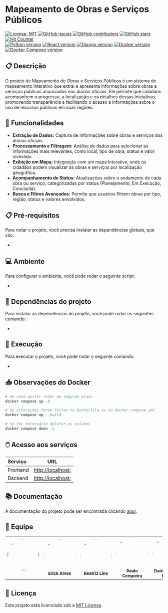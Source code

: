 # Mapeamento de Obras e Serviços Públicos

[![License: MIT](https://img.shields.io/badge/License-MIT-yellow.svg)](./LICENSE)
[![GitHub issues](https://img.shields.io/github/issues/unb-mds/MOSP-G8)](https://img.shields.io/github/issues/unb-mds/MOSP-G8)
[![GitHub contributors](https://img.shields.io/github/contributors/unb-mds/MOSP-G8)](https://img.shields.io/github/contributors/unb-mds/MOSP-G8)
[![GitHub stars](https://img.shields.io/github/stars/unb-mds/MOSP-G8)](https://img.shields.io/github/stars/unb-mds/MOSP-G8)
[![Hit Counter](https://views.whatilearened.today/views/github/unb-mds/MOSP-G8.svg)](https://views.whatilearened.today/views/github/unb-mds/MOSP-G8.svg)
</br>
[![Python version](https://img.shields.io/badge/python-3.11.6-blue)](https://www.python.org/downloads/release/python-3116/)
[![React version](https://img.shields.io/badge/react-18.2.0-blue)](https://reactjs.org/)
[![Django version](https://img.shields.io/badge/django-4.2.5-blue)](https://www.djangoproject.com/download/)
[![Docker version](https://img.shields.io/badge/docker-24.0.7-blue)](https://docs.docker.com/engine/install/)
[![Docker Compose version](https://img.shields.io/badge/docker_compose-2.21.0-blue)](https://docs.docker.com/compose/install/)

## 📋 Descrição
O projeto de Mapeamento de Obras e Serviços Públicos é um sistema de mapeamento interativo que extrai e apresenta informações sobre obras e serviços públicos anunciados nos diários oficiais. Ele permite que cidadãos acompanhem o progresso, a localização e os detalhes dessas iniciativas, promovendo transparência e facilitando o acesso a informações sobre o uso de recursos públicos em suas regiões.

## 📎 Funcionalidades
- **Extração de Dados:** Captura de informações sobre obras e serviços dos diários oficiais.
- **Processamento e Filtragem:** Análise de dados para selecionar as informações mais relevantes, como local, tipo de obra, status e valor investido.
- **Exibição em Mapa:** Integração com um mapa interativo, onde os cidadãos podem visualizar as obras e serviços por localização geográfica.
- **Acompanhamento de Status:** Atualizações sobre o andamento de cada obra ou serviço, categorizadas por status (Planejamento, Em Execução, Concluída).
- **Busca e Filtros Avançados:** Permite que usuários filtrem obras por tipo, região, status e valores envolvidos.
  
## 📋 Pré-requisitos
Para rodar o projeto, você precisa instalar as dependências globais, que são:
 
- 

## 💻 Ambiente
Para configurar o ambiente, você pode rodar o seguinte script:

- 

## 📁 Dependências do projeto
Para instalar as dependências do projeto, você pode rodar os seguintes comando:
 
- 

## 💾 Execução
Para executar o projeto, você pode rodar o seguinte comando:

- 

## 📥 Observações do Docker
```bash
# Se você quiser rodar em segundo plano
docker compose up -d

# Se alterações foram feitas no Dockerfile ou no docker-compose.yml
docker compose up --build

# Se for necessário deletar os volumes
docker compose down -v
```

## 🖱️ Acesso aos serviços
| Serviço  |                      URL                       |
| :------- | :--------------------------------------------: |
| Frontend | [http://localhost:](http://localhost:) |
| Backend  | [http://localhost:](http://localhost:) |

## 📚 Documentação
A documentação do projeto pode ser encontrada clicando [aqui](https://unb-mds.github.io/MOSP-G8/).

## 👥 Equipe
<table>
  <tr>
    <td align="center"><a href=""><img style="border-radius: 50%;" src="" width="100px;" alt=""/><br/><sub><b></b></sub></a><br/>
    <td align="center"><a href="https://github.com/erickaalves"><img style="border-radius: 50%;" src="https://github.com/erickaalves.png" width="100px;" alt=""/><br/><sub><b>Erick Alves</b></sub></a><br/>
      <td align="center"><a href="https://github.com/Beatriz-ge"><img style="border-radius: 50%;" src="https://github.com/Beatriz-ge.png" width="100px;" alt=""/><br/><sub><b>Beatriz Lins</b></sub></a><br/>
      <td align="center"><a href="https://github.com/CerqPaulo"><img style="border-radius: 50%;" src="https://github.com/CerqPaulo.png" width="100px;" alt=""/><br/><sub><b>Paulo Cerqueira</b></sub></a><br/>
       <td align="center"><a href="https://github.com/Mach1r0"><img style="border-radius: 50%;" src="https://github.com/Mach1r0.png" width="100px;" alt=""/><br/><sub><b>Danie Ferreira Nunes</b></sub></a><br/>
    <td align="center"><a href="https://github.com/DanNunes777"><img style="border-radius: 50%;" src="https://github.com/DanNunes777.png" width="100px;" alt=""/><br/><sub><b>Daniel Nunes Duarte</b></sub></a><br/>
    <td align="center"><a href=""><img style="border-radius: 50%;" src="" width="100px;" alt=""/><br/><sub><b></b></sub></a><br/>
      <td align="center"><a href=""><img style="border-radius: 50%;" src="" width="100px;" alt=""/><br/><sub><b></b></sub></a><br/>
  </tr>
</table>

## 📍 Licença
Este projeto está licenciado sob a [MIT License](LICENSE).
